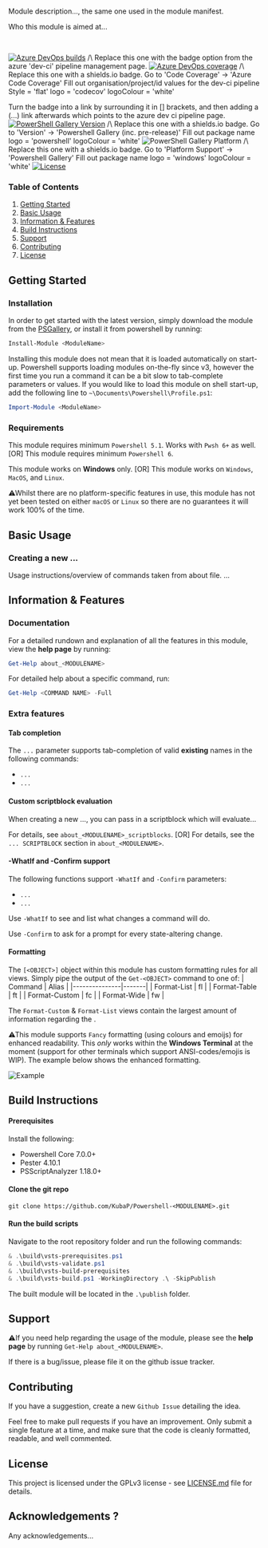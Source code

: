 # <MODULENAME>
Module description..., the same one used in the module manifest.

Who this module is aimed at...

<br>

[![Azure DevOps builds](https://img.shields.io/azure-devops/build/KubaP999/3d9148d2-04d0-4835-b7cb-7bf89bdbf11b/7?label=latest%20build&logo=azure-pipelines)](https://dev.azure.com/KubaP999/ProgramManager/_build/latest?definitionId=7&branchName=development)
/\ Replace this one with the badge option from the azure 'dev-ci' pipeline management page.
[![Azure DevOps coverage](https://img.shields.io/azure-devops/coverage/KubaP999/ProgramManager/7?logo=codecov&logoColor=white)](https://dev.azure.com/KubaP999/ProgramManager/_build/latest?definitionId=7&branchName=development)
/\ Replace this one with a shields.io badge. Go to 'Code Coverage' -> 'Azure Code Coverage'
    Fill out organisation/project/id values for the dev-ci pipeline
    Style = 'flat'
    logo = 'codecov'
    logoColour = 'white'
    
   Turn the badge into a link by surrounding it in [] brackets, and then adding a (...) link afterwards which points to the azure dev ci pipeline page.
[![PowerShell Gallery Version](https://img.shields.io/powershellgallery/v/ProgramManager?logo=powershell&logoColor=white)](https://www.powershellgallery.com/packages/<ModuleName>)
/\ Replace this one with a shields.io badge. Go to 'Version' -> 'Powershell Gallery (inc. pre-release)'
    Fill out package name
    logo = 'powershell'
    logoColour = 'white'
![PowerShell Gallery Platform](https://img.shields.io/powershellgallery/p/ProgramManager?logo=windows)
/\ Replace this one with a shields.io badge. Go to 'Platform Support' -> 'Powershell Gallery'
    Fill out package name
    logo = 'windows'
    logoColour = 'white'
[![License](https://img.shields.io/badge/license-GPLv3-blue)](./LICENSE)

### Table of Contents

1. [Getting Started](#getting-started)
2. [Basic Usage](#basic-usage)
3. [Information & Features](#information--features)
4. [Build Instructions](#build-instructions)
5. [Support](#support)
6. [Contributing](#contributing)
7. [License](#license)

## Getting Started
### Installation
In order to get started with the latest version, simply download the module from the [PSGallery](https://www.powershellgallery.com/packages/<ModuleName>), or install it from powershell by running:
```powershell
Install-Module <ModuleName>
```
Installing this module does not mean that it is loaded automatically on start-up. Powershell supports loading modules on-the-fly since v3, however the first time you run a command it can be a bit slow to tab-complete parameters or values. If you would like to load this module on shell start-up, add the following line to `~\Documents\Powershell\Profile.ps1`:
```powershell
Import-Module <ModuleName>
```

### Requirements
This module requires minimum `Powershell 5.1`. Works with `Pwsh 6+` as well.
\[OR\]
This module requires minimum `Powershell 6`.

This module works on **Windows** only.
\[OR\]
This module works on `Windows`, `MacOS`, and `Linux`. 

⚠Whilst there are no platform-specific features in use, this module has not yet been tested on either `macOS` or `Linux` so there are no guarantees it will work 100% of the time.

## Basic Usage
### Creating a new ...
Usage instructions/overview of commands taken from about file.
...

## Information & Features
### Documentation
For a detailed rundown and explanation of all the features in this module, view the **help page** by running:
```powershell
Get-Help about_<MODULENAME>
```
For detailed help about a specific command, run:
```powershell
Get-Help <COMMAND NAME> -Full
```

### Extra features
#### Tab completion
The `...` parameter supports tab-completion of valid **existing** <OBJECT> names in the following commands:
- `...`
- `...`

#### Custom scriptblock evaluation
When creating a new ..., you can pass in a scriptblock which will evaluate...

For details, see `about_<MODULENAME>_scriptblocks`.
\[OR\]
For details, see the `... SCRIPTBLOCK` section in `about_<MODULENAME>`.

#### -WhatIf and -Confirm support
The following functions support `-WhatIf` and `-Confirm` parameters:
- `...`
- `...`

Use `-WhatIf` to see and list what changes a command will do.

Use `-Confirm` to ask for a prompt for every state-altering change.

#### Formatting
The `[<OBJECT>]` object within this module has custom formatting rules for all views. Simply pipe the output of the `Get-<OBJECT>` command to one of:
| Command       | Alias |
|---------------|-------|
| Format-List   |  fl   |
| Format-Table  |  ft   |
| Format-Custom |  fc   |
| Format-Wide   |  fw   |

The `Format-Custom` & `Format-List` views contain the largest amount of information regarding the <OBJECT>.

⚠This module supports `Fancy` formatting (using colours and emoijs) for enhanced readability. This *only* works within the **Windows Terminal** at the moment (support for other terminals which support ANSI-codes/emojis is WIP). The example below shows the enhanced formatting.

![Example](./img.png)

## Build Instructions
#### Prerequisites
Install the following:
- Powershell Core 7.0.0+
- Pester 4.10.1
- PSScriptAnalyzer 1.18.0+

#### Clone the git repo
```
git clone https://github.com/KubaP/Powershell-<MODULENAME>.git
```

#### Run the build scripts

Navigate to the root repository folder and run the following commands:
```powershell
& .\build\vsts-prerequisites.ps1
& .\build\vsts-validate.ps1
& .\build\vsts-build-prerequisites
& .\build\vsts-build.ps1 -WorkingDirectory .\ -SkipPublish
```
The built module will be located in the `.\publish` folder.

## Support
⚠If you need help regarding the usage of the module, please see the **help page** by running `Get-Help about_<MODULENAME>`.

If there is a bug/issue, please file it on the github issue tracker.

## Contributing
If you have a suggestion, create a new `Github Issue` detailing the idea.

Feel free to make pull requests if you have an improvement. Only submit a single feature at a time, and make sure that the code is cleanly formatted, readable, and well commented.

## License 
This project is licensed under the GPLv3 license - see [LICENSE.md](./LICENSE) file for details.

## Acknowledgements ?
Any acknowledgements...